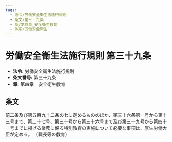 ```yaml
---
tags:
  - 法令/労働安全衛生法施行規則
  - 条文/第三十九条
  - 章/第四章_安全衛生教育
  - 体系/労働安全衛生
---
```

# 労働安全衛生法施行規則 第三十九条

- **法令:** 労働安全衛生法施行規則
- **条文番号:** 第三十九条
- **章:** 第四章　安全衛生教育

## 条文
前二条及び第五百九十二条の七に定めるもののほか、第三十六条第一号から第十三号まで、第二十七号、第三十号から第三十六号まで及び第三十九号から第四十一号までに掲げる業務に係る特別教育の実施について必要な事項は、厚生労働大臣が定める。
（職長等の教育）

